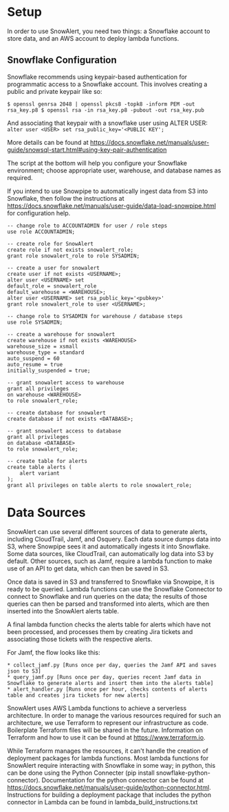 # Setup

In order to use SnowAlert, you need two things: a Snowflake account to store data, and an AWS account to deploy lambda functions. 

## Snowflake Configuration

Snowflake recommends using keypair-based authentication for programmatic access to a Snowflake account. This involves creating a public and private keypair like so:

`
$ openssl genrsa 2048 | openssl pkcs8 -topk8 -inform PEM -out rsa_key.p8
$ openssl rsa -in rsa_key.p8 -pubout -out rsa_key.pub
`

And associating that keypair with a snowflake user using ALTER USER: 
`alter user <USER> set rsa_public_key='<PUBLIC KEY';`

More details can be found at https://docs.snowflake.net/manuals/user-guide/snowsql-start.html#using-key-pair-authentication

The script at the bottom will help you configure your Snowflake environment; choose appropriate user, warehouse, and database names as required.

If you intend to use Snowpipe to automatically ingest data from S3 into Snowflake, then follow the instructions at
    https://docs.snowflake.net/manuals/user-guide/data-load-snowpipe.html
for configuration help.

~~~~
-- change role to ACCOUNTADMIN for user / role steps
use role ACCOUNTADMIN;

-- create role for SnowAlert 
create role if not exists snowalert_role;
grant role snowalert_role to role SYSADMIN;

-- create a user for snowalert 
create user if not exists <USERNAME>;
alter user <USERNAME> set
default_role = snowalert_role
default_warehouse = <WAREHOUSE>;
alter user <USERNAME> set rsa_public_key='<pubkey>'
grant role snowalert_role to user <USERNAME>;

-- change role to SYSADMIN for warehouse / database steps
use role SYSADMIN;

-- create a warehouse for snowalert
create warehouse if not exists <WAREHOUSE>
warehouse_size = xsmall
warehouse_type = standard
auto_suspend = 60
auto_resume = true
initially_suspended = true;

-- grant snowalert access to warehouse
grant all privileges
on warehouse <WAREHOUSE>
to role snowalert_role;

-- create database for snowalert 
create database if not exists <DATABASE>;

-- grant snowalert access to database
grant all privileges
on database <DATABASE>
to role snowalert_role;

-- create table for alerts
create table alerts (
    alert variant
);
grant all privileges on table alerts to role snowalert_role;
~~~~

# Data Sources

SnowAlert can use several different sources of data to generate alerts, including CloudTrail, Jamf, and Osquery. Each data source dumps data into S3, where Snowpipe sees it and automatically ingests it into Snowflake. Some data sources, like CloudTrail, can automatically log data into S3 by default. Other sources, such as Jamf, require a lambda function to make use of an API to get data, which can then be saved in S3.

Once data is saved in S3 and transferred to Snowflake via Snowpipe, it is ready to be queried. Lambda functions can use the Snowflake Connector to connect to Snowflake and run queries on the data; the results of those queries can then be parsed and transformed into alerts, which are then inserted into the SnowAlert alerts table. 

A final lambda function checks the alerts table for alerts which have not been processed, and processes them by creating Jira tickets and associating those tickets with the respective alerts. 

For Jamf, the flow looks like this:

    * collect_jamf.py [Runs once per day, queries the Jamf API and saves json to S3]
    * query_jamf.py [Runs once per day, queries recent Jamf data in Snowflake to generate alerts and insert them into the alerts table]
    * alert_handler.py [Runs once per hour, checks contents of alerts table and creates jira tickets for new alerts]

SnowAlert uses AWS Lambda functions to achieve a serverless architecture. In order to manage the various resources required for such an architecture, we use Terraform to represent our infrastructure as code. Boilerplate Terraform files will be shared in the future. Information on Terraform and how to use it can be found at https://www.terraform.io.

While Terraform manages the resources, it can't handle the creation of deployment packages for lambda functions. Most lambda functions for SnowAlert require interacting with Snowflake in some way; in python, this can be done using the Python Connecter (pip install snowflake-python-connector). Documentation for the python connector can be found at https://docs.snowflake.net/manuals/user-guide/python-connector.html. Instructions for building a deployment package that includes the python connector in Lambda can be found in lambda_build_instructions.txt
